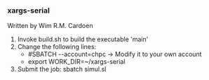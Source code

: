 ### xargs-serial
Written by Wim R.M. Cardoen

1. Invoke build.sh to build the executable 'main'
2. Change the following lines:
   - #SBATCH --account=chpc -> Modify it to your own account 
   - export WORK_DIR=~/xargs-serial
3. Submit the job:
     sbatch simul.sl
